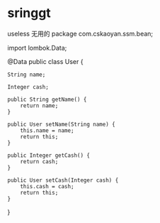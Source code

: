# sringgt
useless
无用的
package com.cskaoyan.ssm.bean;

import lombok.Data;

@Data
public class User {

    String name;

    Integer cash;

    public String getName() {
        return name;
    }

    public User setName(String name) {
        this.name = name;
        return this;
    }

    public Integer getCash() {
        return cash;
    }

    public User setCash(Integer cash) {
        this.cash = cash;
        return this;
    }
}

